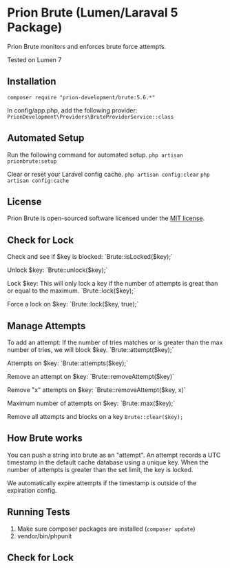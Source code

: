 # Prion Brute (Lumen/Laraval 5 Package)

Prion Brute monitors and enforces brute force attempts.

Tested on Lumen 7

## Installation

`composer require "prion-development/brute:5.6.*"`

In config/app.php, add the following provider:
`PrionDevelopment\Providers\BruteProviderService::class`

## Automated Setup
Run the following command for automated setup.
`php artisan prionbrute:setup`

Clear or reset your Laravel config cache.
`php artisan config:clear`
`php artisan config:cache`


## License

Prion Brute is open-sourced software licensed under the [MIT license](http://opensource.org/licenses/MIT).


## Check for Lock
Check and see if $key is blocked:
`Brute::isLocked($key);`

Unlock $key:
`Brute::unlock($key);`

Lock $key:
This will only lock a key if the number of attempts is great than or equal to the maximum.
`Brute::lock($key);`

Force a lock on $key:
`Brute::lock($key, true);`

## Manage Attempts

To add an attempt:
If the number of tries matches or is greater than the max number of tries, we will block $key.
`Brute::attempt($key);`

Attempts on $key:
`Brute::attempts($key);`

Remove an attempt on $key:
`Brute::removeAttempt($key)`

Remove "x" attempts on $key:
`Brute::removeAttempt($key, x)`

Maximum number of attempts on $key:
`Brute::max($key);`

Remove all attempts and blocks on a key
`Brute::clear($key);`

## How Brute works
You can push a string into brute as an "attempt". An attempt records a UTC timestamp in
the default cache database using a unique key. When the number of attempts is greater than the
set limit, the key is locked.

We automatically expire attempts if the timestamp is outside of the expiration config.

## Running Tests
1. Make sure composer packages are installed (`composer update`)
2. vendor/bin/phpunit

## Check for Lock
